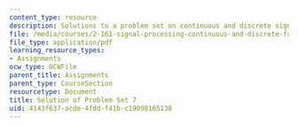 ```yaml
---
content_type: resource
description: Solutions to a problem set on continuous and discrete signal processing.
file: /media/courses/2-161-signal-processing-continuous-and-discrete-fall-2008/4143f637acde4fddf41bc19098165138_ps7soln.pdf
file_type: application/pdf
learning_resource_types:
- Assignments
ocw_type: OCWFile
parent_title: Assignments
parent_type: CourseSection
resourcetype: Document
title: Solution of Problem Set 7
uid: 4143f637-acde-4fdd-f41b-c19098165138
---
```

